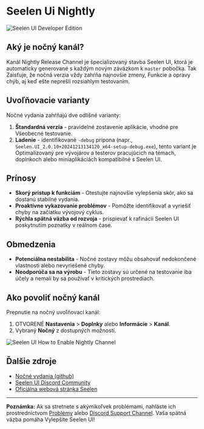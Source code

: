 # Seelen Ui Nightly

![Seelen UI Developer Edition](https://github.com/user-attachments/assets/76634b49-7b09-4ef2-9643-e93542309f5d)

## Aký je nočný kanál?

Kanál Nightly Release Channel je špecializovaný stavba Seelen UI, ktorá je
automaticky generované s každým novým záväzkom k `master` pobočka. Tak Zaisťuje,
že nočná verzia vždy zahŕňa najnovšie zmeny, Funkcie a opravy chýb, aj keď ešte
neprešli rozsiahlym testovaním.

## Uvoľňovacie varianty

Nočné vydania zahŕňajú dve odlišné varianty:

1. **Štandardná verzia** - pravidelné zostavenie aplikácie, vhodné pre Všeobecné
   testovanie.
2. **Ladenie** - identifikované `-debug` prípona (napr.,
   `Seelen.UI_2.0.10+20241213134120_x64-setup-debug.exe`), tento variant je
   Optimalizovaný pre vývojárov a testerov pracujúcich na témach, doplnkoch
   alebo miniaplikáciách kompatibilné s Seelen UI.

## Prínosy

- **Skorý prístup k funkciám** - Otestujte najnovšie vylepšenia skôr, ako sa
  dostanú stabilné vydania.
- **Proaktívne vykazovanie problémov** - Pomôžte identifikovať a vyriešiť chyby
  na začiatku vývojový cyklus.
- **Rýchla spätná väzba od rozvoja** - prispievať k rafinácii Seelen UI
  poskytnutím poznatky v reálnom čase.

## Obmedzenia

- **Potenciálna nestabilita** - Nočné zostavy môžu obsahovať nedokončené
  vlastnosti alebo nevyriešené chyby.
- **Neodporúča sa na výrobu** - Tieto zostavy sú určené na testovanie iba účely
  a nemali by sa používať v kritických prostrediach.

## Ako povoliť nočný kanál

Prepnutie na nočný uvoľňovací kanál:

1. OTVORENÉ **Nastavenia** > **Doplnky** alebo **Informácie** > **Kanál**.
2. Vybraný **Nočný** z dostupných možností.

![Seelen UI How to Enable Nightly Channel](https://github.com/user-attachments/assets/ae88aeac-98cc-4424-a9e7-fb59740b694e)

## Ďalšie zdroje

- [Nočné vydania (github)](https://github.com/eythaann/Seelen-UI/releases/tag/nightly)
- [Seelen UI Discord Community](https://discord.gg/ABfASx5ZAJ)
- [Oficiálna webová stránka Seelen](https://seelen.io)

---

**Poznámka:** Ak sa stretnete s akýmikoľvek problémami, nahláste ich
prostredníctvom [Problémy](https://github.com/eythaann/Seelen-UI/issues) alebo
[Discord Support Channel](https://discord.gg/ABfASx5ZAJ). Vaša spätná väzba
pomáha Vylepšite Seelen UI!
